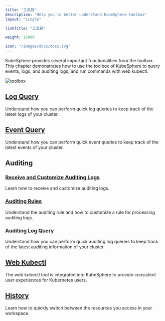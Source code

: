 ```yaml
---
title: "工具箱"
description: "Help you to better understand KubeSphere toolbox"
layout: "single"

linkTitle: "工具箱"

weight: 15000

icon: "/images/docs/docs.svg"
---
```


KubeSphere provides several important functionalities from the toolbox. This chapter demonstrates how to use the toolbox of KubeSphere to query events, logs, and auditing logs, and run commands with web kubectl.

![toolbox](/images/docs/toolbox/index/toolbox.jpg)

## [Log Query](../toolbox/log-query/)

Understand how you can perform quick log queries to keep track of the latest logs of your cluster.

## [Event Query](../toolbox/events-query/)

Understand how you can perform quick event queries to keep track of the latest events of your cluster.

## Auditing

### [Receive and Customize Auditing Logs](../toolbox/auditing/auditing-receive-customize/)

Learn how to receive and customize auditing logs.

### [Auditing Rules](../toolbox/auditing/auditing-rule/)

Understand the auditing rule and how to customize a rule for processing auditing logs.

### [Auditing Log Query](../toolbox/auditing/auditing-query/)

Understand how you can perform quick auditing log queries to keep track of the latest auditing information of your cluster.

## [Web Kubectl](../toolbox/web-kubectl/)

The web kubectl tool is integrated into KubeSphere to provide consistent user experiences for Kubernetes users.

## [History](../toolbox/history/)

Learn how to quickly switch between the resources you access in your workspace.
